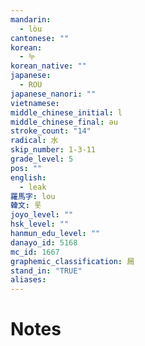 ```yaml
---
mandarin:
  - lòu
cantonese: ""
korean:
  - 누
korean_native: ""
japanese:
  - ROU
japanese_nanori: ""
vietnamese:
middle_chinese_initial: l
middle_chinese_final: əu
stroke_count: "14"
radical: 水
skip_number: 1-3-11
grade_level: 5
pos: ""
english:
  - leak
羅馬字: lou
韓文: 롯
joyo_level: ""
hsk_level: ""
hanmun_edu_level: ""
danayo_id: 5168
mc_id: 1667
graphemic_classification: 屚
stand_in: "TRUE"
aliases:
---
```


# Notes
